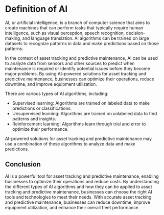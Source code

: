 Definition of AI
===========================================================================================

AI, or artificial intelligence, is a branch of computer science that aims to create machines that can perform tasks that typically require human intelligence, such as visual perception, speech recognition, decision-making, and language translation. AI algorithms can be trained on large datasets to recognize patterns in data and make predictions based on those patterns.

In the context of asset tracking and predictive maintenance, AI can be used to analyze data from sensors and other sources to predict when maintenance is required or identify potential issues before they become major problems. By using AI-powered solutions for asset tracking and predictive maintenance, businesses can optimize their operations, reduce downtime, and improve equipment utilization.

There are various types of AI algorithms, including:

* Supervised learning: Algorithms are trained on labeled data to make predictions or classifications.
* Unsupervised learning: Algorithms are trained on unlabeled data to find patterns and insights.
* Reinforcement learning: Algorithms learn through trial and error to optimize their performance.

AI-powered solutions for asset tracking and predictive maintenance may use a combination of these algorithms to analyze data and make predictions.

Conclusion
----------

AI is a powerful tool for asset tracking and predictive maintenance, enabling businesses to optimize their operations and reduce costs. By understanding the different types of AI algorithms and how they can be applied to asset tracking and predictive maintenance, businesses can choose the right AI tools and technologies to meet their needs. With accurate asset tracking and predictive maintenance, businesses can reduce downtime, improve equipment utilization, and enhance their overall fleet performance.
